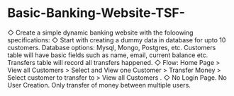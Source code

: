 # Basic-Banking-Website-TSF-
◇ Create a simple dynamic banking website with the foloowing specifications:
◇ Start with creating a dummy data in database for upto 10 customers. 
Database options: Mysql, Mongo, Postgres, etc. Customers table will have basic fields such as name, email, current balance etc. Transfers table will record all transfers happened. 
◇ Flow: Home Page > View all Customers > Select and View one Customer > Transfer Money > Select customer to transfer to > View all Customers . 
◇ No Login Page. No User Creation. Only transfer of money between multiple users.
